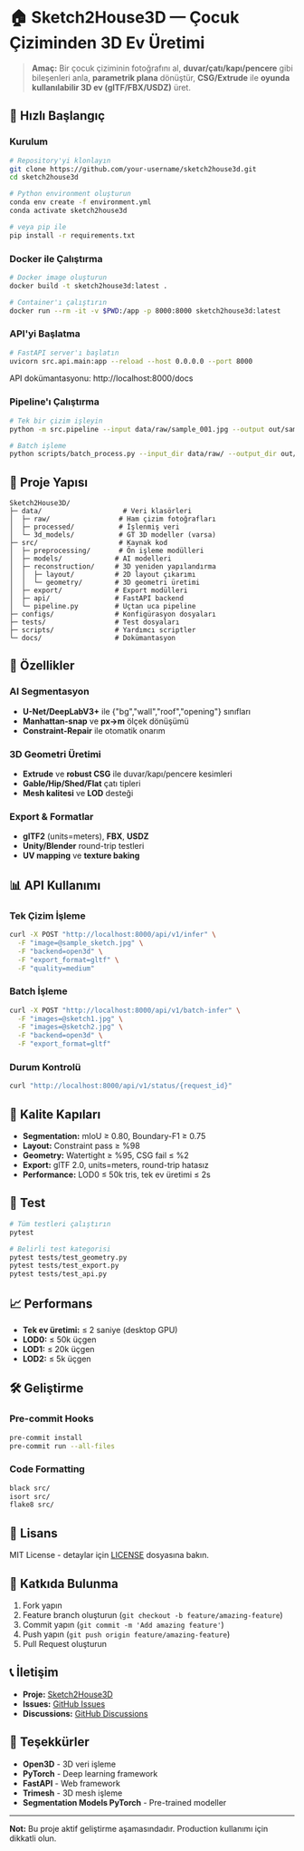 # 🏠 Sketch2House3D — Çocuk Çiziminden 3D Ev Üretimi

> **Amaç:** Bir çocuk çiziminin fotoğrafını al, **duvar/çatı/kapı/pencere** gibi bileşenleri anla, **parametrik plana** dönüştür, **CSG/Extrude** ile **oyunda kullanılabilir 3D ev (glTF/FBX/USDZ)** üret.

## 🚀 Hızlı Başlangıç

### Kurulum

```bash
# Repository'yi klonlayın
git clone https://github.com/your-username/sketch2house3d.git
cd sketch2house3d

# Python environment oluşturun
conda env create -f environment.yml
conda activate sketch2house3d

# veya pip ile
pip install -r requirements.txt
```

### Docker ile Çalıştırma

```bash
# Docker image oluşturun
docker build -t sketch2house3d:latest .

# Container'ı çalıştırın
docker run --rm -it -v $PWD:/app -p 8000:8000 sketch2house3d:latest
```

### API'yi Başlatma

```bash
# FastAPI server'ı başlatın
uvicorn src.api.main:app --reload --host 0.0.0.0 --port 8000
```

API dokümantasyonu: http://localhost:8000/docs

### Pipeline'ı Çalıştırma

```bash
# Tek bir çizim işleyin
python -m src.pipeline --input data/raw/sample_001.jpg --output out/sample_001/ --export gltf

# Batch işleme
python scripts/batch_process.py --input_dir data/raw/ --output_dir out/batch/
```

## 📁 Proje Yapısı

```
Sketch2House3D/
├─ data/                    # Veri klasörleri
│  ├─ raw/                 # Ham çizim fotoğrafları
│  ├─ processed/           # İşlenmiş veri
│  └─ 3d_models/           # GT 3D modeller (varsa)
├─ src/                    # Kaynak kod
│  ├─ preprocessing/       # Ön işleme modülleri
│  ├─ models/             # AI modelleri
│  ├─ reconstruction/     # 3D yeniden yapılandırma
│  │  ├─ layout/          # 2D layout çıkarımı
│  │  └─ geometry/        # 3D geometri üretimi
│  ├─ export/             # Export modülleri
│  ├─ api/                # FastAPI backend
│  └─ pipeline.py         # Uçtan uca pipeline
├─ configs/               # Konfigürasyon dosyaları
├─ tests/                 # Test dosyaları
├─ scripts/               # Yardımcı scriptler
└─ docs/                  # Dokümantasyon
```

## 🔧 Özellikler

### AI Segmentasyon
- **U-Net/DeepLabV3+** ile {"bg","wall","roof","opening"} sınıfları
- **Manhattan-snap** ve **px→m** ölçek dönüşümü
- **Constraint-Repair** ile otomatik onarım

### 3D Geometri Üretimi
- **Extrude** ve **robust CSG** ile duvar/kapı/pencere kesimleri
- **Gable/Hip/Shed/Flat** çatı tipleri
- **Mesh kalitesi** ve **LOD** desteği

### Export & Formatlar
- **glTF2** (units=meters), **FBX**, **USDZ**
- **Unity/Blender** round-trip testleri
- **UV mapping** ve **texture baking**

## 📊 API Kullanımı

### Tek Çizim İşleme

```bash
curl -X POST "http://localhost:8000/api/v1/infer" \
  -F "image=@sample_sketch.jpg" \
  -F "backend=open3d" \
  -F "export_format=gltf" \
  -F "quality=medium"
```

### Batch İşleme

```bash
curl -X POST "http://localhost:8000/api/v1/batch-infer" \
  -F "images=@sketch1.jpg" \
  -F "images=@sketch2.jpg" \
  -F "backend=open3d" \
  -F "export_format=gltf"
```

### Durum Kontrolü

```bash
curl "http://localhost:8000/api/v1/status/{request_id}"
```

## 🎯 Kalite Kapıları

- **Segmentation:** mIoU ≥ 0.80, Boundary-F1 ≥ 0.75
- **Layout:** Constraint pass ≥ %98
- **Geometry:** Watertight ≥ %95, CSG fail ≤ %2
- **Export:** glTF 2.0, units=meters, round-trip hatasız
- **Performance:** LOD0 ≤ 50k tris, tek ev üretimi ≤ 2s

## 🧪 Test

```bash
# Tüm testleri çalıştırın
pytest

# Belirli test kategorisi
pytest tests/test_geometry.py
pytest tests/test_export.py
pytest tests/test_api.py
```

## 📈 Performans

- **Tek ev üretimi:** ≤ 2 saniye (desktop GPU)
- **LOD0:** ≤ 50k üçgen
- **LOD1:** ≤ 20k üçgen  
- **LOD2:** ≤ 5k üçgen

## 🛠️ Geliştirme

### Pre-commit Hooks

```bash
pre-commit install
pre-commit run --all-files
```

### Code Formatting

```bash
black src/
isort src/
flake8 src/
```

## 📝 Lisans

MIT License - detaylar için [LICENSE](LICENSE) dosyasına bakın.

## 🤝 Katkıda Bulunma

1. Fork yapın
2. Feature branch oluşturun (`git checkout -b feature/amazing-feature`)
3. Commit yapın (`git commit -m 'Add amazing feature'`)
4. Push yapın (`git push origin feature/amazing-feature`)
5. Pull Request oluşturun

## 📞 İletişim

- **Proje:** [Sketch2House3D](https://github.com/your-username/sketch2house3d)
- **Issues:** [GitHub Issues](https://github.com/your-username/sketch2house3d/issues)
- **Discussions:** [GitHub Discussions](https://github.com/your-username/sketch2house3d/discussions)

## 🙏 Teşekkürler

- **Open3D** - 3D veri işleme
- **PyTorch** - Deep learning framework
- **FastAPI** - Web framework
- **Trimesh** - 3D mesh işleme
- **Segmentation Models PyTorch** - Pre-trained modeller

---

**Not:** Bu proje aktif geliştirme aşamasındadır. Production kullanımı için dikkatli olun.
